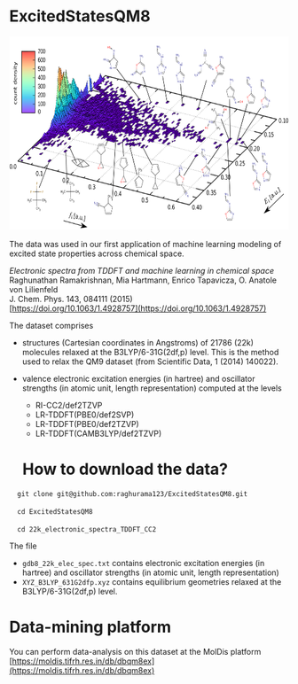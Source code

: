 # ExcitedStatesQM8

<a>
<img src="https://github.com/raghurama123/ExcitedStatesQM8/blob/main/QM8distribution.png"  height="350">
</a>

The data was used in our first application of machine learning modeling of excited state properties across chemical space.

_Electronic spectra from TDDFT and machine learning in chemical space_   
Raghunathan Ramakrishnan, Mia Hartmann, Enrico Tapavicza, O. Anatole von Lilienfeld   
J. Chem. Phys. 143, 084111 (2015)    
[https://doi.org/10.1063/1.4928757](https://doi.org/10.1063/1.4928757)


The dataset comprises 
- structures (Cartesian coordinates in Angstroms) of 21786 (22k) molecules relaxed at the B3LYP/6-31G(2df,p) level. This is the method used to relax the QM9 dataset (from Scientific Data, 1 (2014) 140022).
- valence electronic excitation energies (in hartree) and oscillator strengths (in atomic unit, length representation) computed at the levels
  - RI-CC2/def2TZVP
  - LR-TDDFT(PBE0/def2SVP)
  - LR-TDDFT(PBE0/def2TZVP)
  - LR-TDDFT(CAMB3LYP/def2TZVP)
 
  # How to download the data?
```
  git clone git@github.com:raghurama123/ExcitedStatesQM8.git

  cd ExcitedStatesQM8

  cd 22k_electronic_spectra_TDDFT_CC2
```

  The file
  - `gdb8_22k_elec_spec.txt` contains electronic excitation energies (in hartree) and oscillator strengths (in atomic unit, length representation)
  - `XYZ_B3LYP_631G2dfp.xyz` contains equilibrium geometries relaxed at the B3LYP/6-31G(2df,p) level.

# Data-mining platform

You can perform data-analysis on this dataset at the MolDis platform [https://moldis.tifrh.res.in/db/dbqm8ex](https://moldis.tifrh.res.in/db/dbqm8ex)    

